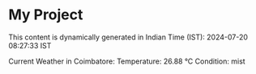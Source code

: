 # My Project

This content is dynamically generated in Indian Time (IST): 2024-07-20 08:27:33 IST


Current Weather in Coimbatore:
Temperature: 26.88 °C
Condition: mist

